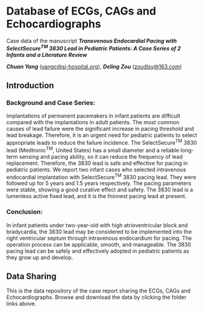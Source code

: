 # Database of ECGs, CAGs and Echocardiographs
Case data of the manuscript ***Transvenous Endocardial Pacing with SelectSecure<sup>TM</sup> 3830 Lead in Pediatric Patients: A Case Series of 2 Infants and a Literature Review***

***Chuan Yang*** (<yangc@sj-hospital.org>), 
***Deling Zou*** (<zoudlsy@163.com>)

## Introduction
### Background and Case Series: 
Implantations of permanent pacemakers in infant patients are difficult compared with the implantations in adult patients. The most common causes of lead failure were the significant increase in pacing threshold and lead breakage. Therefore, it is an urgent need for pediatric patients to select appropriate leads to reduce the failure incidence. The SelectSecure<sup>TM</sup> 3830 lead (Medtronic<sup>TM</sup>, United States) has a small diameter and a reliable long-term sensing and pacing ability, so it can reduce the frequency of lead replacement. Therefore, the 3830 lead is safe and effective for pacing in pediatric patients. We report two infant cases who selected intravenous endocardial implantation with SelectSecure<sup>TM</sup> 3830 pacing lead. They were followed up for 5 years and 1.5 years respectively. The pacing parameters were stable, showing a good curative effect and safety. The 3830 lead is a lumenless active fixed lead, and it is the thinnest pacing lead at present.

### Conclusion: 
In infant patients under two-year-old with high atrioventricular block and bradycardia, the 3830 lead may be considered to be implemented into the right ventricular septum through intravenous endocardium for pacing. The operation process can be applicable, smooth, and manageable. The 3830 pacing lead can be safely and effectively adopted in pediatric patients as they grow up and develop.

## Data Sharing
This is the data repository of the case report sharing the ECGs, CAGs and Echocardiographs. Browse and download the data by clicking the folder links above.
